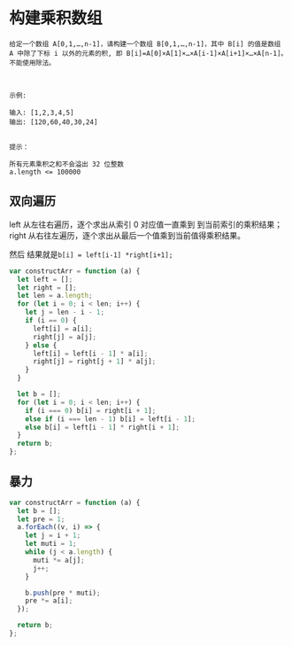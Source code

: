 # 构建乘积数组

```
给定一个数组 A[0,1,…,n-1]，请构建一个数组 B[0,1,…,n-1]，其中 B[i] 的值是数组 A 中除了下标 i 以外的元素的积, 即 B[i]=A[0]×A[1]×…×A[i-1]×A[i+1]×…×A[n-1]。不能使用除法。

 

示例:

输入: [1,2,3,4,5]
输出: [120,60,40,30,24]
 

提示：

所有元素乘积之和不会溢出 32 位整数
a.length <= 100000
```

## 双向遍历

left 从左往右遍历，逐个求出从索引 0 对应值一直乘到 到当前索引的乘积结果；
right 从右往左遍历，逐个求出从最后一个值乘到当前值得乘积结果。

然后 结果就是`b[i] = left[i-1] *right[i+1];`

```js
var constructArr = function (a) {
  let left = [];
  let right = [];
  let len = a.length;
  for (let i = 0; i < len; i++) {
    let j = len - i - 1;
    if (i == 0) {
      left[i] = a[i];
      right[j] = a[j];
    } else {
      left[i] = left[i - 1] * a[i];
      right[j] = right[j + 1] * a[j];
    }
  }

  let b = [];
  for (let i = 0; i < len; i++) {
    if (i === 0) b[i] = right[i + 1];
    else if (i === len - 1) b[i] = left[i - 1];
    else b[i] = left[i - 1] * right[i + 1];
  }
  return b;
};
```

## 暴力

```js
var constructArr = function (a) {
  let b = [];
  let pre = 1;
  a.forEach((v, i) => {
    let j = i + 1;
    let muti = 1;
    while (j < a.length) {
      muti *= a[j];
      j++;
    }

    b.push(pre * muti);
    pre *= a[i];
  });

  return b;
};
```
